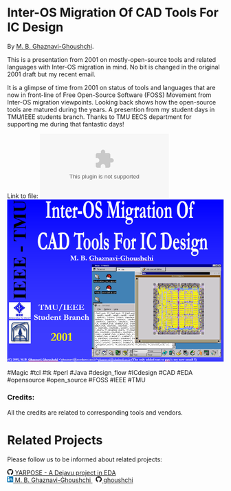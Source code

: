 # Inter-OS Migration Of CAD Tools For IC Design

By [M. B. Ghaznavi-Ghoushchi](https://github.com/ghoushchi).

This is a presentation from 2001 on mostly-open-source tools and related languages with Inter-OS migration in mind. No bit is changed in the original 2001 draft but my recent email. 

It is a glimpse of time from 2001 on status of tools and languages that are now in front-line of 
Free Open-Source Software (FOSS) Movement from Inter-OS migration viewpoints. 
Looking back shows how the open-source tools are matured during the years.
A presention from my student days in TMU/IEEE students branch.
Thanks to TMU EECS department for supporting me during that fantastic days!

Link to file:
![Inter-OS Migration Of CAD Tools For IC Design](inter-os-2.pptx)
![Inter-OS Migration Of CAD Tools For IC Design](inter-os-2.png)

#Magic #tcl #tk #perl #Java #design_flow #ICdesign #CAD #EDA #opensource #open_source #FOSS
#IEEE #TMU 

### Credits:
All the credits are related to corresponding tools and vendors.


# Related Projects
Please follow us to be informed about related projects:


<p>
<a href="https://github.com/yarpose" rel="nofollow noreferrer">
    <img src="media/GH.png" alt="github"> YARPOSE - A Dejavu project in EDA
  </a><br>
  <a href="https://www.linkedin.com/in/ghaznavi-ghoushchi" rel="nofollow noreferrer">
    <img src="media/LI.png" alt="linkedin"> M. B. Ghaznavi-Ghoushchi
  </a> &nbsp; 
  <a href="https://github.com/ghoushchi" rel="nofollow noreferrer">
    <img src="media/GH.png" alt="github"> ghoushchi
  </a>
</p>





